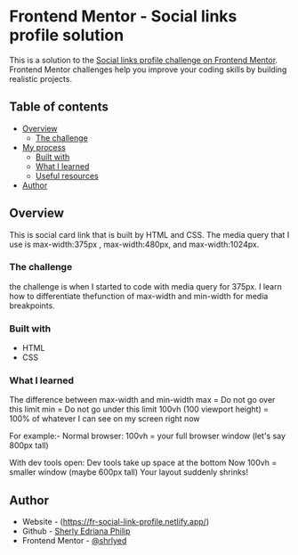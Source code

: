 # Frontend Mentor - Social links profile solution

This is a solution to the [Social links profile challenge on Frontend Mentor](https://www.frontendmentor.io/challenges/social-links-profile-UG32l9m6dQ). Frontend Mentor challenges help you improve your coding skills by building realistic projects. 

## Table of contents

- [Overview](#overview)
  - [The challenge](#the-challenge)
- [My process](#my-process)
  - [Built with](#built-with)
  - [What I learned](#what-i-learned)
  - [Useful resources](#useful-resources)
- [Author](#author)

## Overview
This is social card link that is built by HTML and CSS. The media query that I use is
max-width:375px , max-width:480px, and max-width:1024px.

### The challenge
the challenge is when I started to code with media query for 375px. I learn how to differentiate
thefunction of max-width and min-width for media breakpoints.

### Built with

- HTML
- CSS


### What I learned

The difference between max-width and min-width
max = Do not go over this limit
min = Do not go under this limit
100vh (100 viewport height) = 100% of whatever I can see on my screen right now

For example:-
Normal browser:
100vh = your full browser window (let's say 800px tall)

With dev tools open:
Dev tools take up space at the bottom
Now 100vh = smaller window (maybe 600px tall)
Your layout suddenly shrinks!

## Author
- Website - (https://fr-social-link-profile.netlify.app/)
- Github - [Sherly Edriana Philip](https://github.com/shrlyed)
- Frontend Mentor - [@shrlyed](https://www.frontendmentor.io/profile/shrlyed)
